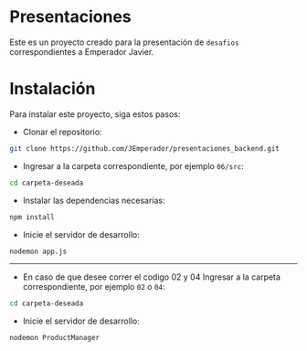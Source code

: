 # Presentaciones
Este es un proyecto creado para la presentación de `desafios` correspondientes a Emperador Javier.

# Instalación
Para instalar este proyecto, siga estos pasos:

- Clonar el repositorio: 
```bash
git clone https://github.com/JEmperador/presentaciones_backend.git
```
- Ingresar a la carpeta correspondiente, por ejemplo `06/src`:
```bash
cd carpeta-deseada
```
- Instalar las dependencias necesarias:
```bash
npm install
```
- Inicie el servidor de desarrollo:
```bash
nodemon app.js
```

___
- En caso de que desee correr el codigo 02 y 04
Ingresar a la carpeta correspondiente, por ejemplo `02` o `04`:
```bash
cd carpeta-deseada
```
- Inicie el servidor de desarrollo:
```bash
nodemon ProductManager
```